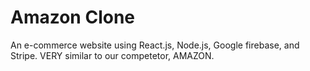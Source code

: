 # Amazon Clone

An e-commerce website using React.js, Node.js, Google firebase, and Stripe. VERY similar to our competetor, AMAZON. 
